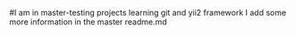 #I am in master-testing projects
learning git and yii2 framework
I add some more information in the master readme.md
